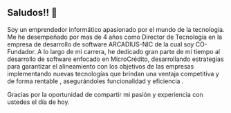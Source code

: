 ## Saludos!! 👋

Soy un emprendedor informático apasionado por el mundo de la tecnología.
Me he desempeñado por mas de 4 años como Director de Tecnología en la empresa de desarrollo de software ARCADIUS-NIC de la cual soy CO-Fundador.
A lo largo de mi carrera, he dedicado gran parte de mi tiempo al desarrollo de software enfocado en MicroCrédito, desarrollando estrategias para garantizar el alineamiento con los objetivos de las empresas implementando nuevas tecnologías que brindan una ventaja competitiva y de forma rentable , asegurándoles funcionalidad y eficiencia .

Gracias por la oportunidad de compartir mi pasión y experiencia con ustedes el día de hoy.

<!-- <img src="https://github.com/DevEscanor/DevEscanor/assets/168785294/4f3e8466-9feb-450b-b35f-9e40744cdf71" width="900" height="300">
<!--
**DevEscanor/DevEscanor** is a ✨ _special_ ✨ repository because its `README.md` (this file) appears on your GitHub profile.

Here are some ideas to get you started:

- 🔭 I’m currently working on ...
- 🌱 I’m currently learning ...
- 👯 I’m looking to collaborate on ...
- 🤔 I’m looking for help with ...
- 💬 Ask me about ...
- 📫 How to reach me: ...
- 😄 Pronouns: ...
- ⚡ Fun fact: ...
-->
